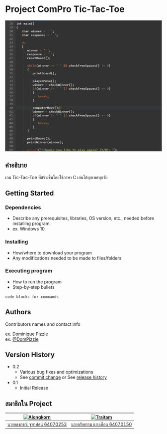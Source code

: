 # Project ComPro Tic-Tac-Toe

![](header.png)

## คำอธิบาย

เกม Tic-Tac-Toe ที่สร้างขึ้นโดยใช้ภาษา C เล่นได้ทุกเพศทุกวัย

## Getting Started

### Dependencies

* Describe any prerequisites, libraries, OS version, etc., needed before installing program.
* ex. Windows 10

### Installing

* How/where to download your program
* Any modifications needed to be made to files/folders

### Executing program

* How to run the program
* Step-by-step bullets
```
code blocks for commands
```

## Authors

Contributors names and contact info

ex. Dominique Pizzie  
ex. [@DomPizzie](https://twitter.com/dompizzie)

## Version History

* 0.2
    * Various bug fixes and optimizations
    * See [commit change]() or See [release history]()
* 0.1
    * Initial Release

## สมาชิกใน Project

[![Alongkorn](https://avatars.githubusercontent.com/u/88420514?s=400&u=c3162e47a7201015e3eb9a40faa72b9f42212939&v=4)](https://github.com/Alongkorn-64070253) | [![Traitam](https://avatars.githubusercontent.com/u/88415632?v=4)](https://github.com/it64070150) 
---|---
[นายอลงกรณ์ จุฑาทัศน์ 64070253](https://github.com/Alongkorn-64070253) |[นายตรัยธรรม แสงเดือน 64070150](https://github.com/it64070150) 
